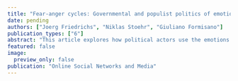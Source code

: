 ```yaml
---
title: "Fear-anger cycles: Governmental and populist politics of emotion (forthcoming) Online Social Networks and Media"
date: pending
authors: ["Joerg Friedrichs", "Niklas Stoehr", "Giuliano Formisano"]
publication_types: ["6"]
abstract: "This article explores how political actors use the emotions of fear and anger in what we call fear-anger contests. Our theory distinguishes between governmental and populist actors and posits that, in a contest for media attention and the hearts and minds of citizens, populists pursue a politics of anger whereas governmental actors pursue a politics of fear. To evaluate the theory, we examine two episodes of contentious politics: the 2016 Brexit referendum and the election of Donald Trump in the same year. We rely on automated sentiment analysis, using machine learning and emotion dictionaries to examine a dataset of social media posts on Twitter. In the case of Brexit, we find a fear-anger contest between Remain (“Project Fear”) and Leave (“Project Anger”). In the case of the 2016 US presidential election, we find a negativity contest where both parties reinforce each other’s negative emotions."
featured: false
image:
  preview_only: false
publication: "Online Social Networks and Media"
---
```


